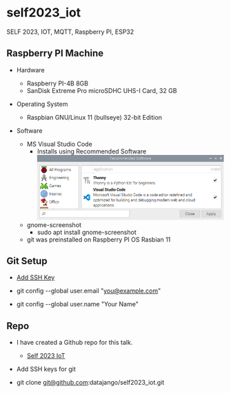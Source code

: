 # self2023_iot
SELF 2023, IOT, MQTT, Raspberry PI, ESP32

## Raspberry PI Machine

- Hardware
    - Raspberry PI-4B 8GB
    - SanDisk Extreme Pro microSDHC UHS-I Card, 32 GB

- Operating System
    - Raspbian GNU/Linux 11 (bullseye) 32-bit Edition

- Software
    - MS Visual Studio Code
        - Installs using Recommended Software ![](./images/Screenshot-from%202023-05-22-11-48-34.png)
    - gnome-screenshot
        - sudo apt install gnome-screenshot
    - git was preinstalled on Raspberry PI OS Rasbian 11

## Git Setup

- [Add SSH Key](https://docs.github.com/en/authentication/connecting-to-github-with-ssh/generating-a-new-ssh-key-and-adding-it-to-the-ssh-agent)

- git config --global user.email "you@example.com"
- git config --global user.name "Your Name"


## Repo

- I have created a Github repo for this talk.
    - [Self 2023 IoT](https://github.com/datajango/self2023_iot)

- Add SSH keys for git

- git clone git@github.com:datajango/self2023_iot.git

## 